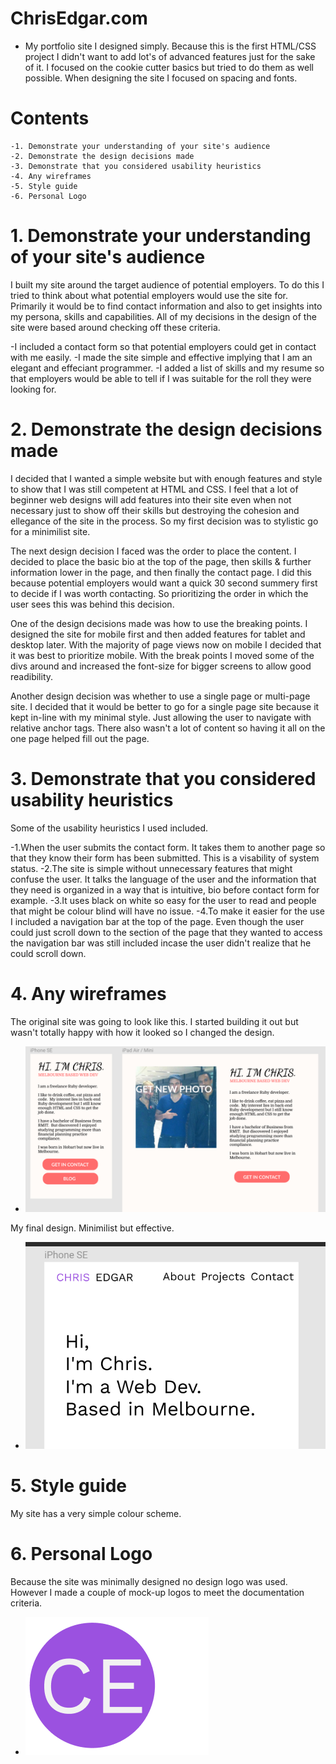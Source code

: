 # ChrisEdgar.com
* My portfolio site I designed simply.  Because this is the first HTML/CSS project I didn't want to add lot's of advanced features just for the sake of it.  I focused on the cookie cutter basics but tried to do them as well possible.  When designing the site I focused on spacing and fonts.

# Contents
	-1. Demonstrate your understanding of your site's audience
	-2. Demonstrate the design decisions made
	-3. Demonstrate that you considered usability heuristics
	-4. Any wireframes
	-5. Style guide
	-6. Personal Logo



# 1. Demonstrate your understanding of your site's audience

I built my site around the target audience of potential employers.  To do this I tried to think about what potential employers would use the site for.  Primarily it would be to find contact information and also to get insights into my persona, skills and capabilities. All of my decisions in the design of the site were based around checking off these criteria.

-I included a contact form so that potential employers could get in contact with me easily.
-I made the site simple and effective implying that I am an elegant and effeciant programmer.
-I added a list of skills and my resume so that employers would be able to tell if I was suitable for the roll they were looking for.

# 2. Demonstrate the design decisions made

I decided that I wanted a simple website but with enough features and style to show that I was still competent at HTML and CSS.  I feel that a lot of beginner web designs will add features into their site even when not necessary just to show off their skills but destroying the cohesion and ellegance of the site in the process.  So my first decision was to stylistic go for a minimilist site.

The next design decision I faced was the order to place the content.  I decided to place the basic bio at the top of the page, then skills & further information lower in the page, and then finally the contact page.  I did this because potential employers would want a quick 30 second summery first to decide if I was worth contacting.  So prioritizing the order in which the user sees this was behind this decision.

One of the design decisions made was how to use the breaking points.  I designed the site for mobile first and then added features for tablet and desktop later.  With the majority of page views now on mobile I decided that it was best to prioritize mobile.  With the break points I moved some of the divs around and increased the font-size for bigger screens to allow good readibility.

Another design decision was whether to use a single page or multi-page site.  I decided that it would be better to go for a single page site because it kept in-line with my minimal style.  Just allowing the user to navigate with relative anchor tags.  There also wasn't a lot of content so having it all on the one page helped fill out the page.

# 3. Demonstrate that you considered usability heuristics

Some of the usability heuristics I used included.

-1.When the user submits the contact form.  It takes them to another page so that they know their form has been submitted.  This is a visability of system status.
-2.The site is simple without unnecessary features that might confuse the user.  It talks the language of the user and the information that they need is organized in a way that is intuitive, bio before contact form for example.
-3.It uses black on white so easy for the user to read and people that might be colour blind will have no issue.
-4.To make it easier for the use I included a navigation bar at the top of the page.  Even though the user could just scroll down to the section of the page that they wanted to access the navigation bar was still included incase the user didn't realize that he could scroll down.

# 4. Any wireframes

The original site was going to look like this.  I started building it out but wasn't totally happy with how it looked so I changed the design.

-  ![](documentation/design1.PNG)

My final design.  Minimilist but effective.

-  ![](documentation/design2.PNG)


# 5. Style guide

 My site has a very simple colour scheme.

# 6. Personal Logo

Because the site was minimally designed no design logo was used.  However I made a couple of mock-up logos to meet the documentation criteria.

-  ![](documentation/logo.PNG)
